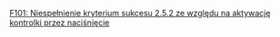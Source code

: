[F101: Niespełnienie kryterium sukcesu 2.5.2 ze względu na aktywację kontrolki przez naciśnięcie](https://www.w3.org/WAI/WCAG22/Techniques/failures/F101)